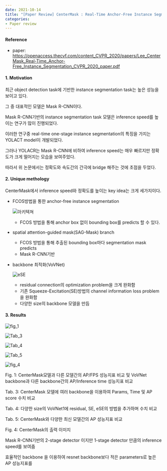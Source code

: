```yaml
---
date: 2021-10-14
title: "[Paper Review] CenterMask : Real-Time Anchor-Free Instance Segmentation (CVPR_2020)"
categories: 
- Paper review
---
```





#### Reference

+ paper: <https://openaccess.thecvf.com/content_CVPR_2020/papers/Lee_CenterMask_Real-Time_Anchor-Free_Instance_Segmentation_CVPR_2020_paper.pdf>





#### 1. Motivation  



최근 object detection task에 기반한 instance segmentation task는 높은 성능을 보이고 있다.

그 중 대표적인 모델은 Mask R-CNN이다.

Mask R-CNN기반의 instance segmentation task 모델은 inference speed를 높이는 연구가 많이 진행되었다.

이러한 연구중 real-time one-stage instance segmentation의 특징을 가지는 YOLACT model이 개발되었다.

그러나 YOLACR는 Mask R-CNN에 비하여 inference speed는 매우 빠르지만 정확도가 크게 떨어지는 모습을 보여주었다.

따라서 위 논문에서는 정확도와 속도간의 간극에 bridge 해주는 것에 초점을 두었다.



#### 2. Unique methology  

CenterMask에서 inference speed와 정확도를 높이는 key idea는 크게 세가지이다. 

+ FCOS방법을 통한 anchor-free instance segmentation

  ![아키텍쳐](https://user-images.githubusercontent.com/76807432/140310553-2483ac32-3670-43f0-ada5-ddaf3987bddf.PNG)


  + FCOS 방법을 통해 anchor box 없이 bounding box를 predicts 할 수 있다.
  

+ spatial attention-guided mask(SAG-Mask) branch


  + FCOS 방법을 통해 추출된 bounding box마다 segmentation mask predicts
  + Mask R-CNN기반  

+ backbone 최적화(VoVNet)

  ![eSE](https://user-images.githubusercontent.com/76807432/140313601-3e7ce8e0-ba26-4eb2-966b-e1e43d2ef9da.PNG)

  + residual connection의 optimization problem을 크게 완화함
  + 기존 Squeeze-Excitation(SE)방법의 channel information loss problem을 완화함
  + 다양한 size의 backbone 모델을 만듬


#### 3. Results  

![fig_1](https://user-images.githubusercontent.com/76807432/140313392-c0d2f146-51ad-41cf-be3f-edb9349a777e.png)

![Tab_3](https://user-images.githubusercontent.com/76807432/140314708-9e173262-4a6b-4e60-9d77-6cb1b6aa6431.PNG)

![Tab_4](https://user-images.githubusercontent.com/76807432/140314729-041393c1-a5d6-4c67-a03b-e37ab5f8a9de.PNG)

![Tab_5](https://user-images.githubusercontent.com/76807432/140314750-1e5412e2-3214-47d6-872b-5e2cd9e308af.PNG)

![fig_4](https://user-images.githubusercontent.com/76807432/140314775-cd16a99e-88b2-400a-bdb9-6f1eec2eeaee.PNG)


Fig. 1: CenterMask모델과 다른 모델간의 AP/FPS 성능지표 비교 및 VoVNet backbone과 다른 backbone간의  AP/Inference time 성능지표 비교

Tab. 3: CenterMask 모델에 여러 backbone을 이용하여 Params, Time 및 AP score 수치 비교 

Tab. 4: 다양한 size의 VoVNet1에 residual, SE, eSE의 방법을 추가하며 수치 비교 

Tab. 5: CenterMask와 다양한 최신 모델간의 AP 성능지표 비교 

Fig. 4: CenterMask의 출력 이미지 



Mask R-CNN기반의 2-stage detector 이지만 1-stage detector 만큼의 inference speed를 보여줌 

효율적인 backbone 을 이용하여 resnet backbone보다 적은 parameters로 높은 AP 성능지표를 
